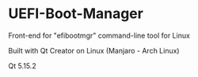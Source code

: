 # UEFI-Boot-Manager
Front-end for "efibootmgr" command-line tool for Linux

Built with Qt Creator on Linux (Manjaro - Arch Linux)

Qt 5.15.2
